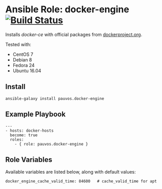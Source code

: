 # Ansible Role: docker-engine [![Build Status](https://travis-ci.org/pauvos/ansible-role-docker-engine.svg?branch=master)](https://travis-ci.org/pauvos/ansible-role-docker-engine)

Installs *docker-ce* with official packages from [dockerproject.org](https://dockerproject.org/).

Tested with:

* CentOS 7
* Debian 8
* Fedora 24
* Ubuntu 16.04

## Install

    ansible-galaxy install pauvos.docker-engine

## Example Playbook

    ---
    - hosts: docker-hosts
      become: true
      roles:
        - { role: pauvos.docker-engine }

## Role Variables

Available variables are listed below, along with default values:

    docker_engine_cache_valid_time: 84600   # cache_valid_time for apt
